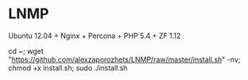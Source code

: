 LNMP
====

Ubuntu 12.04 + Nginx + Percona + PHP 5.4 + ZF 1.12


cd ~; wget "https://github.com/alexzaporozhets/LNMP/raw/master/install.sh" -nv; chmod +x install.sh; sudo ./install.sh

